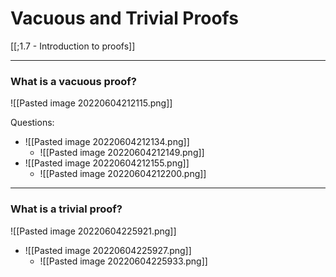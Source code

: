 # Vacuous and Trivial Proofs

[[;1.7 - Introduction to proofs]]


---

### What is a vacuous proof? 

![[Pasted image 20220604212115.png]]

Questions:
- ![[Pasted image 20220604212134.png]]
	- ![[Pasted image 20220604212149.png]]
- ![[Pasted image 20220604212155.png]]
	- ![[Pasted image 20220604212200.png]]




---

### What is a trivial proof?

![[Pasted image 20220604225921.png]]

- ![[Pasted image 20220604225927.png]]
	- ![[Pasted image 20220604225933.png]]